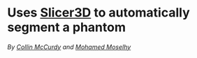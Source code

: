 # Uses [Slicer3D](https://slicer.org/) to automatically segment a phantom

###### By [Collin McCurdy](https://github.com/colinmccurdy) and [Mohamed Moselhy](https://moselhy.org)